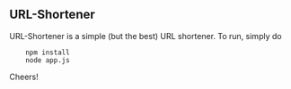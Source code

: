 ## URL-Shortener

URL-Shortener is a simple (but the best) URL shortener. To run, simply do

```
	npm install
	node app.js
```

Cheers!
